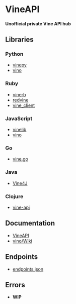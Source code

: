 VineAPI
=======

#### Unofficial private Vine API hub

## Libraries

### Python

* [vinepy](https://github.com/davoclavo/vinepy)
* [vino](https://github.com/starlock/vino/blob/master/vine.py)

### Ruby

* [vinerb](https://github.com/vic/vinerb)
* [redvine](https://github.com/stakes/redvine)
* [vine_client](https://github.com/obrigan228/vine_client)

### JavaScript

* [vinelib](https://github.com/ShaunBaker/vinelib)
* [vino](https://github.com/tlack/vino)

### Go

* [vine.go](https://github.com/ga2arch/go-vine-api/blob/master/vine.go)

### Java

* [Vine4J](https://github.com/IkiMuhendis/Vine4J)

### Clojure

* [vine-api](https://github.com/arnm/vine-api)

## Documentation

* [VineAPI](https://github.com/VineAPI/VineAPI/blob/master/endpoints.md)
* [vino/Wiki](https://github.com/starlock/vino/wiki/API-Reference)

## Endpoints

* [endpoints.json](https://github.com/VineAPI/VineAPI/blob/master/endpoints.json)

## Errors

* **WIP**
